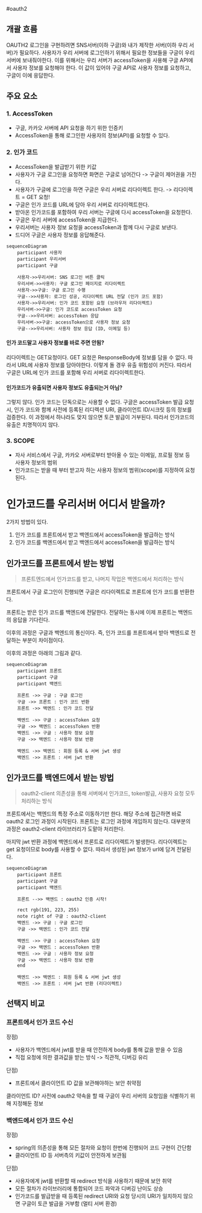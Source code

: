 #oauth2


## 개괄 흐름

OAUTH2 로그인을 구현하려면 SNS서버(이하 구글)와 내가 제작한 서버(이하 우리 서버)가 필요하다. 사용자가 우리 서버에 로그인하기 위해서 필요한 정보들을 구글이 우리 서버에 보내줘야한다. 이를 위해서는 우리 서버가 accessToken을 사용해 구글 API에서 사용자 정보를 요청해야 한다. 이 값이 있어야 구글 API로 사용자 정보를 요청하고, 구글이 이에 응답한다. 


## 주요 요소

### 1. AccessToken
- 구글, 카카오 서버에 API 요청을 하기 위한 인증키
- AccessToken을 통해 로그인한 사용자의 정보(API)를 요청할 수 있다.
### 2. 인가 코드
- AccessToken을 발급받기 위한 키값
- 사용자가 구글 로그인을 요청하면 화면은 구글로 넘어간다 -> 구글이 제어권을 가진다.
- 사용자가 구글에 로그인을 하면 구글은 우리 서버로 리다이렉트 한다. -> 리다이렉트 = GET 요청!
- 구글은 인가 코드를 URL에 담아 우리 서버로 리다이렉트한다.
- 받아온 인가코드를 포함하여 우리 서버는 구글에 다시 accessToken을 요청한다.
- 구글은 우리 서버에 accessToken을 지급한다.
- 우리서버는 사용자 정보 요청을 accessToken과 함께 다시 구글로 보낸다.
- 드디어 구글은 사용자 정보를 응답해준다.

```mermaid
sequenceDiagram
    participant 사용자
    participant 우리서버
    participant 구글

    사용자->>우리서버: SNS 로그인 버튼 클릭
    우리서버->>사용자: 구글 로그인 페이지로 리다이렉트
    사용자->>구글: 구글 로그인 수행
    구글-->>사용자: 로그인 성공, 리다이렉트 URL 전달 (인가 코드 포함)
    사용자->>우리서버: 인가 코드 포함된 요청 (브라우저 리다이렉트)
    우리서버->>구글: 인가 코드로 accessToken 요청
    구글-->>우리서버: accessToken 응답
    우리서버->>구글: accessToken으로 사용자 정보 요청
    구글-->>우리서버: 사용자 정보 응답 (ID, 이메일 등)
```

#### 인가 코드말고 사용자 정보를 바로 주면 안됨?
리다이렉트는 GET요청이다. GET 요청은 ResponseBody에 정보를 담을 수 없다. 따라서 URL에 사용자 정보를 담아야한다. 이렇게 돌 경우 유출 위험성이 커진다. 따라서 구글은 URL에 인가 코드를 포함해 우리 서버로 리다이렉트한다.

#### 인가코드가 유출되면 사용자 정보도 유출되는거 아님?
그렇지 않다. 인가 코드는 단독으로는 사용할 수 없다. 구글은 accessToken 발급 요청 시, 인가 코드와 함께 사전에 등록된 리디렉션 URI, 클라이언트 ID/시크릿 등의 정보를 검증한다. 이 과정에서 하나라도 맞지 않으면 토큰 발급이 거부된다. 따라서 인가코드의 유출은 치명적이지 않다.

### 3. SCOPE
- 자사 서비스에서 구글, 카카오 서버로부터 받아올 수 있는 이메일, 프로필 정보 등 사용자 정보의 범위
- 인가코드는 받을 때 부터 받고자 하는 사용자 정보의 범위(scope)를 지정하여 요청된다.


# 인가코드를 우리서버 어디서 받을까?
2가지 방법이 있다.
1. 인가 코드를 프론트에서 받고 백엔드에서 accessToken을 발급하는 방식
2. 인가 코드를 백엔드에서 받고 백엔드에서 accessToken을 발급하는 방식

## 인가코드를 프론트에서 받는 방법
> 프론트엔드에서 인가코드를 받고, 나머지 작업은 백엔드에서 처리하는 방식

프론트에서 구글 로그인이 진행되면 구글은 리다이렉트로 프론트에 인가 코드를 반환한다. 

프론트는 받은 인가 코드를 백엔드에 전달한다. 전달하는 동시에 이제 프론트는 백엔드의 응답을 기다린다.

이후의 과정은 구글과 백엔드의 통신이다. 즉, 인가 코드를 프론트에서 받아 백엔드로 전달하는 부분이 차이점이다.

이후의 과정은 아래의 그림과 같다.

```mermaid
sequenceDiagram
    participant 프론트
    participant 구글
    participant 백엔드

	프론트 ->> 구글 : 구글 로그인
	구글 ->> 프론트 : 인가 코드 반환
	프론트 ->> 백엔드 : 인가 코드 전달

	백엔드 ->> 구글 : accessToken 요청
	구글 ->> 백엔드 : accessToken 반환
	백엔드 ->> 구글 : 사용자 정보 요청
	구글 ->> 백엔드 : 사용자 정보 반환

	백엔드 ->> 백엔드 : 회원 등록 & 서버 jwt 생성
	백엔드 ->> 프론트 : 서버 jwt 반환
```

## 인가코드를 백엔드에서 받는 방법
> oauth2-client 의존성을 통해 서버에서 인가코드, token발급, 사용자 요청 모두 처리하는 방식

프론트에서는 백엔드의 특정 주소로 이동하기만 한다. 해당 주소에 접근하면 바로 oauth2 로그인 과정이 시작된다. 프론트는 로그인 과정에 개입하지 않는다. 대부분의 과정은 oauth2-client 라이브러리가 도맡아 처리한다.

마지막 jwt 반환 과정에 백엔드에서 프론트로 리다이렉트가 발생한다. 리다이렉트는 get 요청이므로 body를 사용할 수 없다. 따라서 생성된 jwt 정보가 url에 담겨 전달된다.

```mermaid
sequenceDiagram
    participant 프론트
    participant 구글
    participant 백엔드

	프론트 -->> 백엔드 : oauth2 인증 시작!

	rect rgb(191, 223, 255)
	note right of 구글 : oauth2-client
	백엔드 ->> 구글 : 구글 로그인
	구글 ->> 백엔드 : 인가 코드 전달

	백엔드 ->> 구글 : accessToken 요청
	구글 ->> 백엔드 : accessToken 반환
	백엔드 ->> 구글 : 사용자 정보 요청
	구글 ->> 백엔드 : 사용자 정보 반환
	end

	백엔드 ->> 백엔드 : 회원 등록 & 서버 jwt 생성
	백엔드 ->> 프론트 : 서버 jwt 반환 (리다이렉트)
```

## 선택지 비교
### 프론트에서 인가 코드 수신
장점)
- 사용자가 백엔드에서 jwt를 받을 때 안전하게 body를 통해 값을 받을 수 있음
- 직접 요청에 의한 결과값을 받는 방식 -> 직관적, 디버깅 유리

단점)
- 프론트에서 클라이언트 ID 값을 보관해야하는 보안 취약점

클라이언트 ID?
사전에 oauth2 약속을 할 때 구글이 우리 서버의 요청임을 식별하기 위해 지정해둔 정보

### 백엔드에서 인가 코드 수신
장점)
- spring의 의존성을 통해 모든 절차와 요청이 한번에 진행되어 코드 구현이 간단함
- 클라이언트 ID 등 서버측의 키값이 안전하게 보관됨

단점)
- 사용자에게 jwt를 반환할 때 redirect 방식을 사용하기 때문에 보안 취약
- 모든 절차가 라이브러리에 통합되어 코드 파악과 디버깅 난이도 상승
- 인가코드를 발급받을 때 등록된 redirect URI와 요청 당시의 URI가 일치하지 않으면 구글이 토큰 발급을 거부함 (멀티 서버 환경)